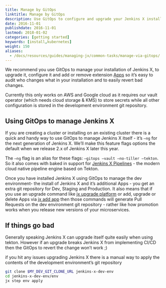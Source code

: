 ```yaml
---
title: Manage by GitOps
linktitle: Manage by GitOps
description: Use GitOps to configure and upgrade your Jenkins X installation
date: 2016-11-01
publishdate: 2016-11-01
lastmod: 2018-01-02
categories: [getting started]
keywords: [install,kubernetes]
weight: 150
aliases:
  - /docs/resources/guides/managing-jx/common-tasks/manage-via-gitops/
---
```


We recommend you use GitOps to manage your installation of Jenkins X, to upgrade it, configure it and add or remove extension [Apps](/docs/contributing/addons/) so it’s easy to audit who changes what in your installation and to easily revert bad changes.

Currently this only works on AWS and Google cloud as it requires our vault operator (which needs cloud storage & KMS) to store secrets while all other configuration is stored in the development environment git repository.

## Using GitOps to manage Jenkins X

If you are creating a cluster or installing on an existing cluster there is a quick and handy way to use GitOps to manage Jenkins X itself - it’s `—ng` for the next generation of Jenkins X. We’ll make this feature flags options the default when we release 2.x of Jenkins X later this year.


The `—ng` flag is an alias for these flags: `—gitops —vault —no-tiller —tekton`. So it also comes with baked in support for [Jenkins X Pipelines](/about/concepts/jenkins-x-pipelines/) - the modern cloud native pipeline engine based on Tekton.


Once you have installed Jenkins X using GitOps to manage the dev environment- the install of Jenkins X and it’s additional Apps - you get an extra git repository for Dev, Staging and Production. It also means that if you use an upgrade command like [jx upgrade platform](/commands/deprecation/) or add, upgrade or delete Apps via [jx add app](/commands/jx_add_app/) then those commands will generate Pull Requests on the dev environment git repository - rather like how promotion works when you release new versions of your microservices.


## If things go bad

Generally speaking Jenkins X can upgrade itself quite easily when using tekton. However if an upgrade breaks Jenkins X from implementing CI/CD then the GitOps to revert the change won’t work ;)

if you hit any issues upgrading Jenkins X there is a manual way to apply the contents of the development environment’s git repository

```sh
git clone $MY_DEV_GIT_CLONE_URL jenkins-x-dev-env
cd jenkins-x-dev-env/env
jx step env apply
```
